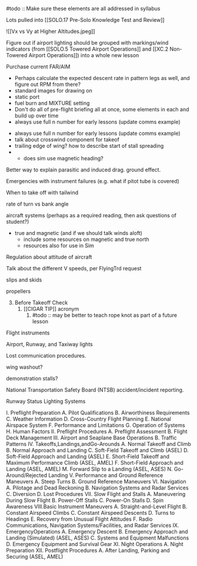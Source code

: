 
#todo :: Make sure these elements are all addressed in syllabus

Lots pulled into [[SOLO.17 Pre-Solo Knowledge Test and Review]]

![[Vx vs Vy at Higher Altitudes.jpeg]]

Figure out if airport lighting should be grouped with markings/wind indicators (from [[SOLO.5 Towered Airport Operations]] and [[XC.2 Non-Towered Airport Operations]]) into a whole new lesson

Purchase current FAR/AIM

* Perhaps calculate the expected descent rate in pattern legs as well, and figure out RPM from there?
* standard images for drawing on
* static port
* fuel burn and MIXTURE setting
* Don't do all of pre-flight briefing all at once, some elements in each and build up over time
* always use full n number for early lessons (update comms example)

- always use full n number for early lessons (update comms example)
- talk about crosswind component for takeof
- trailing edge of wing? how to describe start of stall spreading
- - does sim use magnetic heading?

Better way to explain parasitic and induced drag. ground effect.

Emergencies with instrument failures (e.g. what if pitot tube is covered)

When to take off with tailwind

rate of turn vs bank angle

aircraft systems (perhaps as a required reading, then ask questions of student?)

- true and magnetic (and if we should talk winds aloft)
	- include some resources on magnetic and true north
	- resources also for use in Sim


Regulation about attitude of aircraft

Talk about the different V speeds, per FlyingTrd request

slips and skids

propellers

3. Before Takeoff Check
	1. [[CIGAR TIP]] acronym
		1. #todo :: may be better to teach rope knot as part of a future lesson

Flight instruments

Airport, Runway, and Taxiway lights

Lost communication procedures.

wing washout?

demonstration stalls?

National Transportation Safety Board (NTSB) accident/incident reporting.

Runway Status Lighting Systems




I. Preflight Preparation
	A. Pilot Qualifications
	B. Airworthiness Requirements
	C. Weather Information
	D. Cross-Country Flight Planning
	E. National Airspace System
	F. Performance and Limitations
	G. Operation of Systems
	H. Human Factors
II. Preflight Procedures
	A. Preflight Assessment
	B. Flight Deck Management
III. Airport and Seaplane Base Operations
	B. Traffic Patterns
IV. Takeoffs,Landings,andGo-Arounds
	A. Normal Takeoff and Climb
	B. Normal Approach and Landing
	C. Soft-Field Takeoff and Climb (ASEL)
	D. Soft-Field Approach and Landing (ASEL)
	E. Short-Field Takeoff and Maximum Performance Climb (ASEL, AMEL)
	F. Short-Field Approach and Landing (ASEL, AMEL)
	M. Forward Slip to a Landing (ASEL, ASES)
	N. Go-Around/Rejected Landing
V. Performance and Ground Reference Maneuvers
	A. Steep Turns
	B. Ground Reference Maneuvers
VI. Navigation
	A. Pilotage and Dead Reckoning
	B. Navigation Systems and Radar Services
	C. Diversion
	D. Lost Procedures
VII. Slow Flight and Stalls
	A. Maneuvering During Slow Flight
	B. Power-Off Stalls
	C. Power-On Stalls
	D. Spin Awareness
VIII.Basic Instrument Maneuvers
	A. Straight-and-Level Flight
	B. Constant Airspeed Climbs
	C. Constant Airspeed Descents
	D. Turns to Headings
	E. Recovery from Unusual Flight Attitudes
	F. Radio Communications, Navigation Systems/Facilities, and Radar Services
IX. EmergencyOperations
	A. Emergency Descent
	B. Emergency Approach and Landing (Simulated) (ASEL, ASES)
	C. Systems and Equipment Malfunctions
	D. Emergency Equipment and Survival Gear
XI. Night Operations 
	A. Night Preparation 
XII. Postflight Procedures
	A. After Landing, Parking and Securing (ASEL, AMEL)

